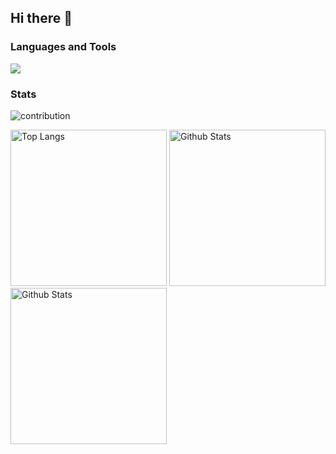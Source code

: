 ## Hi there 👋

### Languages and Tools

<img src="https://skillicons.dev/icons?i=js,ts,react,nextjs,html,css,tailwind,python,notion,docker,git,github,vscode" />

### Stats

![contribution](http://github-profile-summary-cards.vercel.app/api/cards/profile-details?username=Eztas&theme=tokyonight)

<img alt="Top Langs" height="250px" src="https://github-readme-stats-pi-ruddy-58.vercel.app/api/top-langs/?username=Eztas&theme=tokyonight" />

<img alt="Github Stats" height="250px" src="https://github-readme-stats-pi-ruddy-58.vercel.app/api?username=Eztas&theme=tokyonight&count_private=true" />

<img alt="Github Stats" height="250px" src="https://github-readme-activity-graph.vercel.app/graph?username=Eztas&theme=react-dark&hide_border=true&area=true" />
